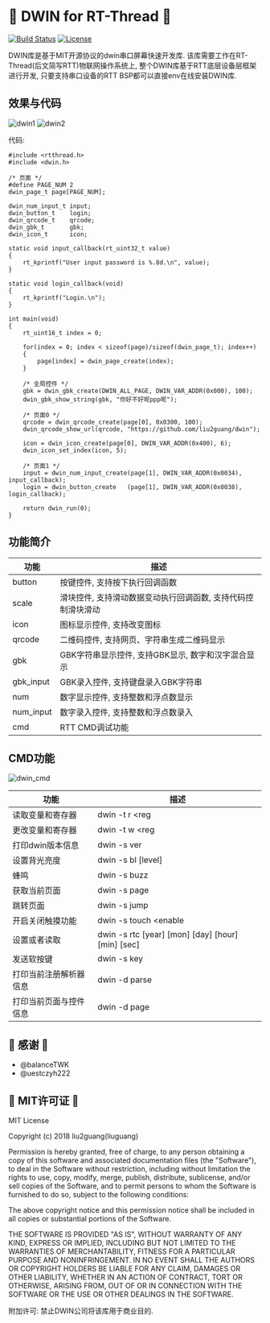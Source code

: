  :tada: DWIN for RT-Thread :tada: 
================

[![Build Status](https://travis-ci.org/liu2guang/dwin.svg?branch=v2.x.x)](https://travis-ci.org/liu2guang/dwin)
[![License](https://img.shields.io/apm/l/vim-mode.svg)](https://github.com/liu2guang/dwin/blob/master/LICENSE)

DWIN库是基于MIT开源协议的dwin串口屏幕快速开发库. 该库需要工作在RT-Thread(后文简写RTT)物联网操作系统上, 整个DWIN库基于RTT底层设备层框架进行开发, 只要支持串口设备的RTT BSP都可以直接env在线安装DWIN库. 

效果与代码
-------------------

![dwin1](https://i.imgur.com/sxzFraT.jpg)
![dwin2](https://i.imgur.com/CyAndSV.jpg)

代码: 
~~~
#include <rtthread.h> 
#include <dwin.h>

/* 页面 */ 
#define PAGE_NUM 2
dwin_page_t page[PAGE_NUM]; 

dwin_num_input_t input; 
dwin_button_t    login; 
dwin_qrcode_t    qrcode; 
dwin_gbk_t       gbk; 
dwin_icon_t      icon; 

static void input_callback(rt_uint32_t value)
{
    rt_kprintf("User input password is %.8d.\n", value); 
}

static void login_callback(void)
{
    rt_kprintf("Login.\n");
}

int main(void)
{
    rt_uint16_t index = 0; 
    
    for(index = 0; index < sizeof(page)/sizeof(dwin_page_t); index++)
    {
        page[index] = dwin_page_create(index); 
    }
    
    /* 全局控件 */ 
    gbk = dwin_gbk_create(DWIN_ALL_PAGE, DWIN_VAR_ADDR(0x000), 100); 
    dwin_gbk_show_string(gbk, "你好不好呢ppp呢"); 
    
    /* 页面0 */ 
    qrcode = dwin_qrcode_create(page[0], 0x0300, 100); 
    dwin_qrcode_show_url(qrcode, "https://github.com/liu2guang/dwin"); 
    
    icon = dwin_icon_create(page[0], DWIN_VAR_ADDR(0x400), 6); 
    dwin_icon_set_index(icon, 5); 
    
    /* 页面1 */ 
    input = dwin_num_input_create(page[1], DWIN_VAR_ADDR(0x0034), input_callback); 
    login = dwin_button_create   (page[1], DWIN_VAR_ADDR(0x0038), login_callback); 
    
    return dwin_run(0); 
}
~~~

功能简介
-------------------

 功能 | 描述  
 ---- | ----
 button | 按键控件, 支持按下执行回调函数
 scale | 滑块控件, 支持滑动数据变动执行回调函数, 支持代码控制滑块滑动
 icon | 图标显示控件, 支持改变图标 
 qrcode | 二维码控件, 支持网页、字符串生成二维码显示
 gbk | GBK字符串显示控件, 支持GBK显示, 数字和汉字混合显示
 gbk_input | GBK录入控件, 支持键盘录入GBK字符串
 num | 数字显示控件, 支持整数和浮点数显示
 num_input| 数字录入控件, 支持整数和浮点数录入
 cmd | RTT CMD调试功能

CMD功能
-------------------

![dwin_cmd](https://i.imgur.com/FBmmMf1.png)

 功能 | 描述  
 ---- | ----
 读取变量和寄存器 | dwin -t r <reg|var> <addr> <len>
 更改变量和寄存器 | dwin -t w <reg|var> <addr> <len> <data...>
 打印dwin版本信息 | dwin -s ver 
 设置背光亮度 | dwin -s bl [level]
 蜂鸣 | dwin -s buzz <tick>
 获取当前页面 | dwin -s page
 跳转页面 | dwin -s jump <page>
 开启关闭触摸功能 | dwin -s touch <enable|disable>
 设置或者读取 | dwin -s rtc [year] [mon] [day] [hour] [min] [sec]
 发送软按键 | dwin -s key <code>
 打印当前注册解析器信息 | dwin -d parse
 打印当前页面与控件信息 | dwin -d page

:tada: 感谢 :tada: 
-------------------

- @balanceTWK
- @uestczyh222

:tada: MIT许可证 :tada: 
-------------------

MIT License

Copyright (c) 2018 liu2guang(liuguang)

Permission is hereby granted, free of charge, to any person obtaining a copy
of this software and associated documentation files (the "Software"), to deal
in the Software without restriction, including without limitation the rights
to use, copy, modify, merge, publish, distribute, sublicense, and/or sell
copies of the Software, and to permit persons to whom the Software is
furnished to do so, subject to the following conditions:

The above copyright notice and this permission notice shall be included in all
copies or substantial portions of the Software.

THE SOFTWARE IS PROVIDED "AS IS", WITHOUT WARRANTY OF ANY KIND, EXPRESS OR
IMPLIED, INCLUDING BUT NOT LIMITED TO THE WARRANTIES OF MERCHANTABILITY,
FITNESS FOR A PARTICULAR PURPOSE AND NONINFRINGEMENT. IN NO EVENT SHALL THE
AUTHORS OR COPYRIGHT HOLDERS BE LIABLE FOR ANY CLAIM, DAMAGES OR OTHER
LIABILITY, WHETHER IN AN ACTION OF CONTRACT, TORT OR OTHERWISE, ARISING FROM,
OUT OF OR IN CONNECTION WITH THE SOFTWARE OR THE USE OR OTHER DEALINGS IN THE
SOFTWARE.

附加许可: 禁止DWIN公司将该库用于商业目的. 	
